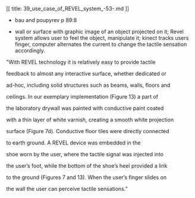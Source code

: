[[
title: 39_use_case_of_REVEL_system_-53-.md
]]

+ bau and poupyrev p 89:8

  

+ wall or surface with graphic image of an object projected on it; Revel
system allows user to feel the object, manipulate it; kinect tracks users
finger, computer alternates the current to change the tactile sensation
accordingly.

  

"With REVEL technology it is relatively easy to provide tactile

feedback to almost any interactive surface, whether dedicated or

ad-hoc, including solid structures such as beams, walls, floors and

ceilings. In our exemplary implementation \(Figure 13\) a part of

the laboratory drywall was painted with conductive paint coated

with a thin layer of white varnish, creating a smooth white projection

surface \(Figure 7d\). Conductive floor tiles were directly connected

to earth ground. A REVEL device was embedded in the

shoe worn by the user, where the tactile signal was injected into

the user’s foot, while the bottom of the shoe’s heel provided a link

to the ground \(Figures 7 and 13\). When the user’s finger slides on

the wall the user can perceive tactile sensations."
